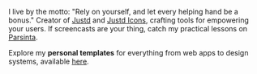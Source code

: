 <!-- ![Statistic](https://github-readme-stats.vercel.app/api?username=irsyadadl&show_icons=true&theme=default&border_radius=24&count_private=true) -->
I live by the motto: "Rely on yourself, and let every helping hand be a bonus." Creator of [Justd](https://getjustd.com) and [Justd Icons](https://getjustd.com/icons), crafting tools for empowering your users. If screencasts are your thing, catch my practical lessons on [Parsinta](https://parsinta.com).


Explore my **personal templates** for everything from web apps to design systems, available [here](https://irsyad.co/s).
